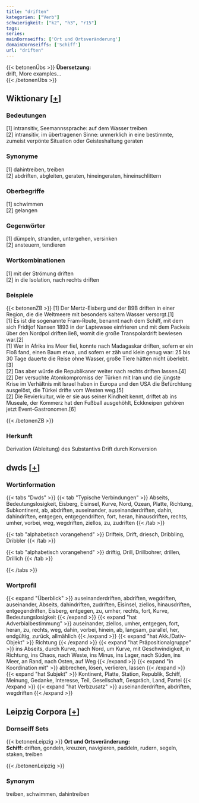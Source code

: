 ```yaml
---
title: "driften"
kategorien: ["Verb"]
schwierigkeit: ["k2", "h3", "r15"]
tags:
series:
mainDornseiffs: ['Ort und Ortsveränderung']
domainDornseiffs: ['Schiff']
url: "driften"
---
```


{{< betonenÜbs >}}
**Übersetzung:**  
drift, More examples...  
{{< /betonenÜbs >}}

## Wiktionary [[+](https://de.wiktionary.org/wiki/driften)]

### Bedeutungen
[1] intransitiv, Seemannssprache: auf dem Wasser treiben  
[2] intransitiv, im übertragenen Sinne: unmerklich in eine bestimmte, zumeist verpönte Situation oder Geisteshaltung geraten  

### Synonyme
[1] dahintreiben, treiben  
[2] abdriften, abgleiten, geraten, hineingeraten, hineinschlittern  

### Oberbegriffe
[1] schwimmen  
[2] gelangen  

### Gegenwörter
[1] dümpeln, stranden, untergehen, versinken  
[2] ansteuern, tendieren  

### Wortkombinationen
[1] mit der Strömung driften  
[2] in die Isolation, nach rechts driften  

### Beispiele
{{< betonenZB >}}
[1] Der Mertz-Eisberg und der B9B driften in einer Region, die die Weltmeere mit besonders kaltem Wasser versorgt.[1]  
[1] Es ist die sogenannte Fram-Route, benannt nach dem Schiff, mit dem sich Fridtjof Nansen 1893 in der Laptewsee einfrieren und mit dem Packeis über den Nordpol driften ließ, womit die große Transpolardrift bewiesen war.[2]  
[1] Wer in Afrika ins Meer fiel, konnte nach Madagaskar driften, sofern er ein Floß fand, einen Baum etwa, und sofern er zäh und klein genug war: 25 bis 30 Tage dauerte die Reise ohne Wasser, große Tiere hätten nicht überlebt.[3]  
[2] Das aber würde die Republikaner weiter nach rechts driften lassen.[4]  
[2] Der versuchte Atomkompromiss der Türken mit Iran und die jüngste Krise im Verhältnis mit Israel haben in Europa und den USA die Befürchtung ausgelöst, die Türkei drifte vom Westen weg.[5]  
[2] Die Revierkultur, wie er sie aus seiner Kindheit kennt, driftet ab ins Museale, der Kommerz hat den Fußball ausgehöhlt, Eckkneipen gehören jetzt Event-Gastronomen.[6]  

{{< /betonenZB >}}
### Herkunft
Derivation (Ableitung) des Substantivs Drift durch Konversion  



## dwds [[+](https://www.dwds.de/wb/driften)]

### Wortinformation
{{< tabs "Dwds" >}}
{{< tab "Typische Verbindungen" >}}
Abseits, Bedeutungslosigkeit, Eisberg, Eisinsel, Kurve, Nord, Ozean, Platte, Richtung, Subkontinent, ab, abdriften, auseinander, auseinanderdriften, dahin, dahindriften, entgegen, entgegendriften, fort, heran, hinausdriften, rechts, umher, vorbei, weg, wegdriften, ziellos, zu, zudriften
{{< /tab >}}

{{< tab "alphabetisch vorangehend" >}}
Drifteis, Drift, driesch, Dribbling, Dribbler
{{< /tab >}}

{{< tab "alphabetisch vorangehend" >}}
driftig, Drill, Drillbohrer, drillen, Drillich
{{< /tab >}}

{{< /tabs >}}

### Wortprofil
{{< expand "Überblick" >}} auseinanderdriften, abdriften, wegdriften, auseinander, Abseits, dahindriften, zudriften, Eisinsel, ziellos, hinausdriften, entgegendriften, Eisberg, entgegen, zu, umher, rechts, fort, Kurve, Bedeutungslosigkeit {{< /expand >}}
{{< expand "hat Adverbialbestimmung" >}} auseinander, ziellos, umher, entgegen, fort, heran, zu, rechts, weg, dahin, vorbei, hinein, ab, langsam, parallel, her, endgültig, zurück, allmählich {{< /expand >}}
{{< expand "hat Akk./Dativ-Objekt" >}} Richtung {{< /expand >}}
{{< expand "hat Präpositionalgruppe" >}} ins Abseits, durch Kurve, nach Nord, um Kurve, mit Geschwindigkeit, in Richtung, ins Chaos, nach Weste, ins Minus, ins Lager, nach Süden, ins Meer, an Rand, nach Osten, auf Weg {{< /expand >}}
{{< expand "in Koordination mit" >}} abbrechen, lösen, verlieren, lassen {{< /expand >}}
{{< expand "hat Subjekt" >}} Kontinent, Platte, Station, Republik, Schiff, Meinung, Gedanke, Interesse, Teil, Gesellschaft, Gespräch, Land, Partei {{< /expand >}}
{{< expand "hat Verbzusatz" >}} auseinanderdriften, abdriften, wegdriften {{< /expand >}}

## Leipzig Corpora [[+](https://corpora.uni-leipzig.de/en/res?word=driften&corpusId=deu_newscrawl-public_2018)]

### Dornseiff Sets
{{< betonenLeipzig >}}
**Ort und Ortsveränderung:**  
**Schiff:** driften, gondeln, kreuzen, navigieren, paddeln, rudern, segeln, staken, treiben  

{{< /betonenLeipzig >}}

### Synonym
treiben, schwimmen, dahintreiben

